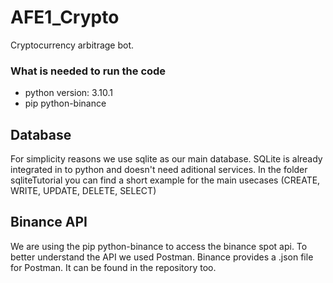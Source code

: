 # AFE1_Crypto

Cryptocurrency arbitrage bot.

### What is needed to run the code

- python version: 3.10.1
- pip python-binance

## Database

For simplicity reasons we use sqlite as our main database. SQLite is already integrated in to python and doesn't need aditional services.
In the folder sqliteTutorial you can find a short example for the main usecases (CREATE, WRITE, UPDATE, DELETE, SELECT)

## Binance API

We are using the pip python-binance to access the binance spot api.
To better understand the API we used Postman. Binance provides a .json file for Postman. It can be found in the repository too.
